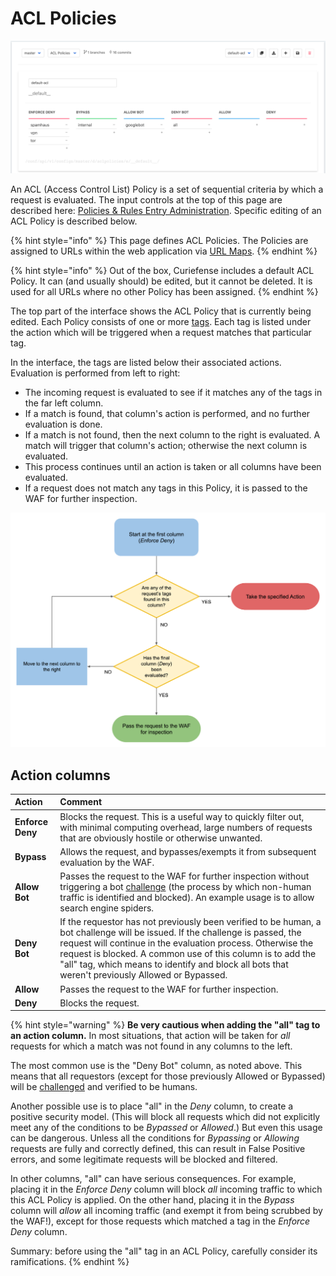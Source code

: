 # ACL Policies

![](../../.gitbook/assets/acl-policies.png)

An ACL \(Access Control List\) Policy is a set of sequential criteria by which a request is evaluated. The input controls at the top of this page are described here: [Policies & Rules Entry Administration](./#entry-administration). Specific editing of an ACL Policy is described below.

{% hint style="info" %}
This page defines ACL Policies. The Policies are assigned to URLs within the web application via [URL Maps](url-maps.md).
{% endhint %}

{% hint style="info" %}
Out of the box, Curiefense includes a default ACL Policy. It can \(and usually should\) be edited, but it cannot be deleted. It is used for all URLs where no other Policy has been assigned.
{% endhint %}

The top part of the interface shows the ACL Policy that is currently being edited. Each Policy consists of one or more [tags](../../reference/tags.md). Each tag is listed under the action which will be triggered when a request matches that particular tag. 

In the interface, the tags are listed below their associated actions. Evaluation is performed from left to right:

* The incoming request is evaluated to see if it matches any of the tags in the far left column. 
* If a match is found, that column's action is performed, and no further evaluation is done. 
* If a match is not found, then the next column to the right is evaluated. A match will trigger that column's action; otherwise the next column is evaluated.
* This process continues until an action is taken or all columns have been evaluated.
* If a request does not match any tags in this Policy, it is passed to the WAF for further inspection.

![](../../.gitbook/assets/acl-profile-flowchart.png)

## Action columns

| Action | Comment |
| :--- | :--- |
| **Enforce Deny** | Blocks the request. This is a useful way to quickly filter out, with minimal computing overhead, large numbers of requests that are obviously hostile or otherwise unwanted. |
| **Bypass** | Allows the request, and bypasses/exempts it from subsequent evaluation by the WAF. |
| **Allow Bot** | Passes the request to the WAF for further inspection without triggering a bot [challenge](../../reference/the-challenge-process.md) \(the process by which non-human traffic is identified and blocked\). An example usage is to allow search engine spiders.  |
| **Deny Bot** | If the requestor has not previously been verified to be human, a bot challenge will be issued. If the challenge is passed, the request will continue in the evaluation process. Otherwise the request is blocked. A common use of this column is to add the "all" tag, which means to identify and block all bots that weren't previously Allowed or Bypassed. |
| **Allow** | Passes the request to the WAF for further inspection. |
| **Deny** | Blocks the request. |

{% hint style="warning" %}
**Be very cautious when adding the "all" tag to an action column.** In most situations, that action will be taken for _all_ requests for which a match was not found in any columns to the left. 

The most common use is the "Deny Bot" column, as noted above. This means that all requestors \(except for those previously Allowed or Bypassed\) will be [challenged](../../reference/the-challenge-process.md) and verified to be humans.

Another possible use is to place "all" in the _Deny_ column, to create a positive security model. \(This will block all requests which did not explicitly meet any of the conditions to be _Bypassed_ or _Allowed_.\) But even this usage can be dangerous. Unless all the conditions for _Bypassing_ or _Allowing_ requests are fully and correctly defined, this can result in False Positive errors, and some legitimate requests will be blocked and filtered.

In other columns, "all" can have serious consequences. For example, placing it in the _Enforce Deny_ column will block _all_ incoming traffic to which this ACL Policy is applied. On the other hand, placing it in the _Bypass_ column will _allow_ all incoming traffic \(and exempt it from being scrubbed by the WAF!\), except for those requests which matched a tag in the _Enforce Deny_ column. 

Summary: before using the "all" tag in an ACL Policy, carefully consider its ramifications.
{% endhint %}

